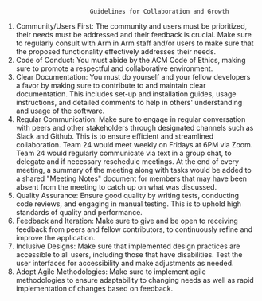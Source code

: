                             Guidelines for Collaboration and Growth

1. Community/Users First: 
   The community and users must be prioritized, their needs must be addressed and their feedback is crucial. Make sure to regularly consult with Arm in Arm staff and/or users
   to make sure that the proposed functionality effectively addresses their needs.
2. Code of Conduct: 
   You must abide by the ACM Code of Ethics, making sure to promote a respectful and collaborative environment.
3. Clear Documentation: 
   You must do yourself and your fellow developers a favor by making sure to contribute to and maintain clear documentation. This includes set-up and installation guides,
   usage instructions, and detailed comments to help in others' understanding and usage of the software.
4. Regular Communication: 
   Make sure to engage in regular conversation with peers and other stakeholders through designated channels such as Slack and Github. This is to ensure efficient and streamlined collaboration. Team 24 would meet weekly on Fridays at 6PM via Zoom. Team 24 would regularly communicate via text in a group chat, to delegate and if necessary reschedule meetings. At the end of every meeting, a summary of the meeting along with tasks would be added to a shared "Meeting Notes" document for members that may have been absent from the meeting to catch up on what was discussed. 
5. Quality Assurance: 
   Ensure good quality by writing tests, conducting code reviews, and engaging in manual testing. This is to uphold high standards of quality and performance.
6. Feedback and Iteration:
   Make sure to give and be open to receiving feedback from peers and fellow contributors, to continuously refine and improve the application.
7. Inclusive Designs:
   Make sure that implemented design practices are accessible to all users, including those that have disabilities. Test the user interfaces for accessibility and
   make adjustments as needed.
8. Adopt Agile Methodologies:
   Make sure to implement agile methodologies to ensure adaptability to changing needs as well as rapid implementation of changes based on feedback. 
    
